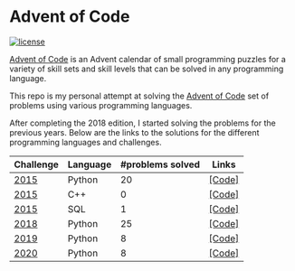 # Advent of Code

[![license](https://img.shields.io/github/license/mashape/apistatus.svg)]()

[Advent of Code](http://adventofcode.com/about) is an Advent calendar of small programming puzzles for a variety of skill sets and skill levels that can be solved in any programming language. 

This repo is my personal attempt at solving the [Advent of Code](http://adventofcode.com) set of problems using various programming languages.

After completing the 2018 edition, I started solving the problems for the previous years. Below are the links to the solutions for the different programming languages and challenges.

| Challenge |   Language  | #problems solved |  Links                                       
|-----------| ------------|------------------|---------------------------------------------------------------------------------------------------------------------|
| [2015](http://adventofcode.com/2015)      |  Python     |               20 |  [\[Code\]](https://github.com/basoares/advent-of-code/tree/master/challenges/2015/python) |
| [2015](http://adventofcode.com/2015)      |  C++        |                0 |  [\[Code\]](https://github.com/basoares/advent-of-code/tree/master/challenges/2015/cpp) |
| [2015](http://adventofcode.com/2015)      |  SQL        |                1 |  [\[Code\]](https://github.com/basoares/advent-of-code/tree/master/challenges/2015/sql) |
| [2018](http://adventofcode.com/2018)      |  Python     |               25 |  [\[Code\]](https://github.com/basoares/advent-of-code/tree/master/challenges/2018/python) |
| [2019](http://adventofcode.com/2019)      |  Python     |                8 |  [\[Code\]](https://github.com/basoares/advent-of-code/tree/master/challenges/2019/python) |
| [2020](http://adventofcode.com/2020)      |  Python     |                8 |  [\[Code\]](https://github.com/basoares/advent-of-code/tree/master/challenges/2020/python) |



